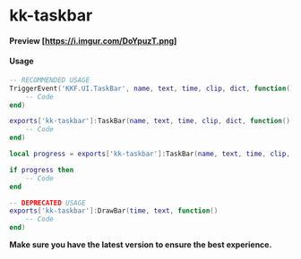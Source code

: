 # kk-taskbar

#### Preview [https://i.imgur.com/DoYpuzT.png]

#### Usage

```lua
-- RECOMMENDED USAGE
TriggerEvent('KKF.UI.TaskBar', name, text, time, clip, dict, function()
    -- Code
end)

exports['kk-taskbar']:TaskBar(name, text, time, clip, dict, function()
    -- Code
end)

local progress = exports['kk-taskbar']:TaskBar(name, text, time, clip, dict)

if progress then
    -- Code
end

-- DEPRECATED USAGE
exports['kk-taskbar']:DrawBar(time, text, function()
    -- Code
end)
```

**Make sure you have the latest version to ensure the best experience.**

